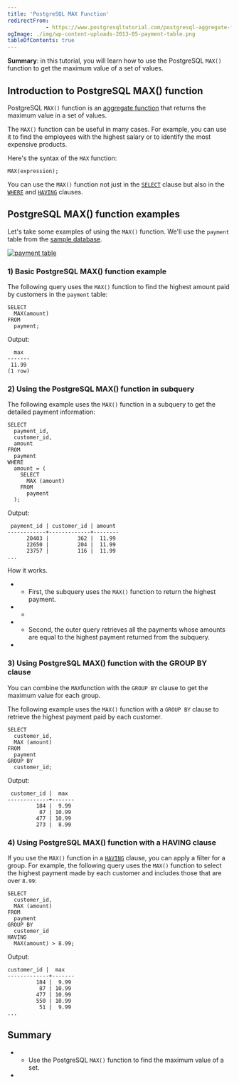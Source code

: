 ```yaml
---
title: 'PostgreSQL MAX Function'
redirectFrom: 
            - https://www.postgresqltutorial.com/postgresql-aggregate-functions/postgresql-max-function/
ogImage: ./img/wp-content-uploads-2013-05-payment-table.png
tableOfContents: true
---
```


**Summary**: in this tutorial, you will learn how to use the PostgreSQL `MAX()` function to get the maximum value of a set of values.



## Introduction to PostgreSQL MAX() function



PostgreSQL `MAX()` function is an [aggregate function](https://www.postgresqltutorial.com/postgresql-aggregate-functions/) that returns the maximum value in a set of values.



The `MAX()` function can be useful in many cases. For example, you can use it to find the employees with the highest salary or to identify the most expensive products.



Here's the syntax of the `MAX` function:



```
MAX(expression);
```



You can use the `MAX()` function not just in the [`SELECT`](/docs/postgresql/postgresql-select/) clause but also in the [`WHERE`](https://www.postgresqltutorial.com/postgresql-tutorial/postgresql-where/) and [`HAVING`](https://www.postgresqltutorial.com/postgresql-tutorial/postgresql-having) clauses.



## PostgreSQL MAX() function examples



Let's take some examples of using the `MAX()` function. We'll use the `payment` table from the [sample database](https://www.postgresqltutorial.com/postgresql-getting-started/postgresql-sample-database/).



[![payment table](https://www.postgresqltutorial.com/wp-content/uploads/2013/05/payment-table.png)](./img/wp-content-uploads-2013-05-payment-table.png)



### 1) Basic PostgreSQL MAX() function example



The following query uses the `MAX()` function to find the highest amount paid by customers in the `payment` table:



```
SELECT
  MAX(amount)
FROM
  payment;
```



Output:



```
  max
-------
 11.99
(1 row)
```



### 2) Using the PostgreSQL MAX() function in subquery



The following example uses the `MAX()` function in a subquery to get the detailed payment information:



```
SELECT
  payment_id,
  customer_id,
  amount
FROM
  payment
WHERE
  amount = (
    SELECT
      MAX (amount)
    FROM
      payment
  );
```



Output:



```
 payment_id | customer_id | amount
------------+-------------+--------
      20403 |         362 |  11.99
      22650 |         204 |  11.99
      23757 |         116 |  11.99
...
```



How it works.



- - First, the subquery uses the `MAX()` function to return the highest payment.
- -
- - Second, the outer query retrieves all the payments whose amounts are equal to the highest payment returned from the subquery.
- 


### 3) Using PostgreSQL MAX() function with the GROUP BY clause



You can combine the `MAX`function with the `GROUP BY` clause to get the maximum value for each group.



The following example uses the `MAX()` function with a `GROUP BY` clause to retrieve the highest payment paid by each customer.



```
SELECT
  customer_id,
  MAX (amount)
FROM
  payment
GROUP BY
  customer_id;
```



Output:



```
 customer_id |  max
-------------+-------
         184 |  9.99
          87 | 10.99
         477 | 10.99
         273 |  8.99
```



### 4) Using PostgreSQL MAX() function with a HAVING clause



If you use the `MAX()` function in a [`HAVING`](/docs/postgresql/postgresql-having) clause, you can apply a filter for a group. For example, the following query uses the `MAX()` function to select the highest payment made by each customer and includes those that are over `8.99`:



```
SELECT
  customer_id,
  MAX (amount)
FROM
  payment
GROUP BY
  customer_id
HAVING
  MAX(amount) > 8.99;
```



Output:



```
customer_id |  max
-------------+-------
         184 |  9.99
          87 | 10.99
         477 | 10.99
         550 | 10.99
          51 |  9.99
...
```



## Summary



- - Use the PostgreSQL `MAX()` function to find the maximum value of a set.
- 

